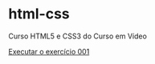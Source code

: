 # html-css
 Curso HTML5 e CSS3 do Curso em Vídeo

<a href='https://luismiguelads.github.io/html-css/exercicios/ex001/index.html'> Executar o exercício 001</a>